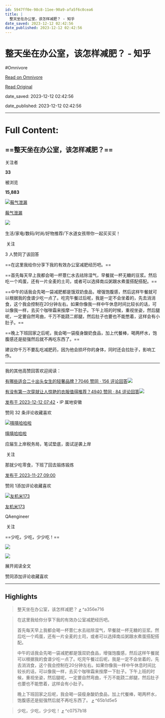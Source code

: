 ```yaml
---
id: 5947ff0e-98c8-11ee-90a9-afa5f6c0cea6
title: |
  整天坐在办公室，该怎样减肥？ - 知乎
date_saved: 2023-12-12 02:42:56
date_published: 2023-12-12 02:42:56
---
```


# 整天坐在办公室，该怎样减肥？ - 知乎
#Omnivore

[Read on Omnivore](https://omnivore.app/me/-18c5d23c856)

[Read Original](https://www.zhihu.com/question/630265055/answer/3322882133)

date_saved: 2023-12-12 02:42:56

date_published: 2023-12-12 02:42:56

--- 

# Full Content: 

## ==整天坐在办公室，该怎样减肥？==

关注者

**33**

被浏览

**15,883**

[![莓气泄漏](https://proxy-prod.omnivore-image-cache.app/0x0,so68yNgN6L2DvdqK6T-sQti82Ls_4quprrrkD0go_Q6E/https://picx.zhimg.com/v2-af1a81b0cfe15e390421ce2c9ce113cb_l.jpg?source=2c26e567)](https://www.zhihu.com/people/shui-zhu-mei-ren-yu-20-89)

[莓气泄漏](https://www.zhihu.com/people/shui-zhu-mei-ren-yu-20-89)

​![](https://proxy-prod.omnivore-image-cache.app/0x0,sRpP1H2oa_TfsDLpATwsIt6ipVLRN7HlUZGTch2Ee4JQ/https://picx.zhimg.com/v2-4812630bc27d642f7cafcd6cdeca3d7a.jpg?source=88ceefae)

生活/家电/数码/时尚/好物推荐/下水道女孩带你一起买买买！

​ 关注

3 人赞同了该回答

==在这里我给你分享下我的有效办公室减肥经历吧。==

==首先每天早上我都会喝一杯薏仁水去祛除湿气，早餐就一杯无糖的豆浆。然后吃一个鸡蛋，还有一片全麦的土司，或者可以选择南瓜粥跟水煮蛋搭配搭配。==

==中午的话我会先喝一袋减肥都是饿双奶食品，增强饱腹感，然后这样午餐就可以根据我的食谱少吃一点了。吃完午餐过后呢，我是一定不会坐着的，先去消消食，这个我会控制在20分钟左右。如果你像我一样中午休息时间比较长的话，可以像我一样，去买个咖啡霜来按摩一下肚子。下午上班的时候，重视坐姿，然后腿呢，一定要自然弯曲，千万不能跷二郎腿，然后肚子也要也不能憋着，这样会有小肚子。==

==晚上下班回家之后呢，我会喝一袋瘦身酸奶食品，加上代餐棒，喝两杯水，饱腹感还是挺强然后就不再吃东西了。==

建议你千万不要乱吃减肥药，因为他会损坏你的身体，同时还会拉肚子，影响工作。

---

我的其他高赞回答欢迎阅读：

[有哪些适合二十出头女生的轻奢品牌？7046 赞同 · 156 评论回答![](https://proxy-prod.omnivore-image-cache.app/0x0,sBrByr-xKVkBxGZ_Z_Z5WDJwjG0Nq7OHFui3PaNkiWHM/https://pic3.zhimg.com/v2-d47e21e93c314777ec8e9558504c3dba_120x160.jpg)](https://www.zhihu.com/question/50108354/answer/1885367963)

[有没有第一次穿就让人惊艳的衣服值得推荐？4940 赞同 · 84 评论回答![](https://proxy-prod.omnivore-image-cache.app/0x0,szHg3Ua5BmBcFCnZeHeqbrYjooEpMJ-y3OUVimMHnu9k/https://pic1.zhimg.com/v2-d38c83eb59aef0cb6c1b16f2fe14d33c_120x160.jpg)](https://www.zhihu.com/question/386499730/answer/1497396572)

[发布于 2023-12-12 07:42](https://www.zhihu.com/question/630265055/answer/3322882133)・IP 属地安徽

​赞同 3​​2 条评论​收藏​喜欢

[![嘻嘻哈哈啦](https://proxy-prod.omnivore-image-cache.app/0x0,s3peEwVUqeIh2mFFai7UEnSzquQ97V7595ToRSDR7Ndg/https://pic1.zhimg.com/v2-fdbcae353c01ac94001e8413d63551a6_l.jpg?source=1def8aca)](https://www.zhihu.com/people/xi-xi-ha-ha-la-10)

[嘻嘻哈哈啦](https://www.zhihu.com/people/xi-xi-ha-ha-la-10)

应届生上岸税务局，笔试垫底，面试逆袭上岸

​ 关注

那就少吃零食，下班了回去锻炼锻炼

[发布于 2023-11-27 09:00](https://www.zhihu.com/question/630265055/answer/3304457499)

​赞同 1​​添加评论​收藏​喜欢

[![友机米173](https://proxy-prod.omnivore-image-cache.app/0x0,sP2cBDs8ICXXlr9xATgqIGq0b5I5T0LjdOX9nifBViwA/https://pica.zhimg.com/v2-e404eb72b41312de5a614df684eb5147_l.jpg?source=1def8aca)](https://www.zhihu.com/people/damind8099)

[友机米173](https://www.zhihu.com/people/damind8099)

QAengineer

​ 关注

==少吃，少吃，少少吃！==

![](https://proxy-prod.omnivore-image-cache.app/1078x1225,spufeCpEHnnB3phw8f6NDseJis4WeFYFVITI8jKoGD5s/https://picx.zhimg.com/50/v2-0942f769f22a644bfd8900eecfdcb8a4_720w.jpg?source=1def8aca)

![](https://proxy-prod.omnivore-image-cache.app/500x0,sGzupULNHSd0bEkK1OnjEi7ef1EON2e5q9c15dpGO8F8/https://pic1.zhimg.com/50/v2-a425cd48f1aa0f79ceacdcd8b1a2392d_720w.jpg?source=1def8aca)

展开阅读全文​

​赞同​​添加评论​收藏​喜欢

---

## Highlights

> 整天坐在办公室，该怎样减肥？ [⤴️](https://omnivore.app/me/-18c5d23c856#a356e716-533d-486b-b0dc-6b53221aeca1)  ^a356e716

> 在这里我给你分享下我的有效办公室减肥经历吧。
> 
> 首先每天早上我都会喝一杯薏仁水去祛除湿气，早餐就一杯无糖的豆浆。然后吃一个鸡蛋，还有一片全麦的土司，或者可以选择南瓜粥跟水煮蛋搭配搭配。
> 
> 中午的话我会先喝一袋减肥都是饿双奶食品，增强饱腹感，然后这样午餐就可以根据我的食谱少吃一点了。吃完午餐过后呢，我是一定不会坐着的，先去消消食，这个我会控制在20分钟左右。如果你像我一样中午休息时间比较长的话，可以像我一样，去买个咖啡霜来按摩一下肚子。下午上班的时候，重视坐姿，然后腿呢，一定要自然弯曲，千万不能跷二郎腿，然后肚子也要也不能憋着，这样会有小肚子。
> 
> 晚上下班回家之后呢，我会喝一袋瘦身酸奶食品，加上代餐棒，喝两杯水，饱腹感还是挺强然后就不再吃东西了。 [⤴️](https://omnivore.app/me/-18c5d23c856#65b1d5e5-bfd5-49c1-812d-8b1c64cc8a52)  ^65b1d5e5

> 少吃，少吃，少少吃！ [⤴️](https://omnivore.app/me/-18c5d23c856#c0757b18-bfbe-4317-a914-67744ef166fd)  ^c0757b18

